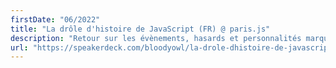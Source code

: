 ```yaml
---
firstDate: "06/2022"
title: "La drôle d'histoire de JavaScript (FR) @ paris.js"
description: "Retour sur les évènements, hasards et personnalités marquantes de l'étrange histoire de JavaScript."
url: "https://speakerdeck.com/bloodyowl/la-drole-dhistoire-de-javascript"
---
```

